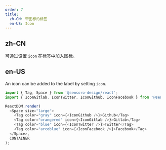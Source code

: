 ```yaml
---
order: 7
title: 
  zh-CN: 带图标的标签
  en-US: Icon
---
```


## zh-CN

可通过设置 `icon` 在标签中加入图标。

## en-US

An icon can be added to the label by setting `icon`.

```js
import { Tag, Space } from '@sensoro-design/react';
import { IconGitlab, IconTwitter, IconGithub, IconFacebook } from '@sensoro-design/react/icon';

ReactDOM.render(
  <Space size="large">
    <Tag color="gray" icon={<IconGithub />}>Github</Tag>
    <Tag color="orangered" icon={<IconGitlab />}>Gitlab</Tag>
    <Tag color="blue" icon={<IconTwitter />}>Twitter</Tag>
    <Tag color="arcoblue" icon={<IconFacebook />}>Facebook</Tag>
  </Space>,
  CONTAINER
);
```
